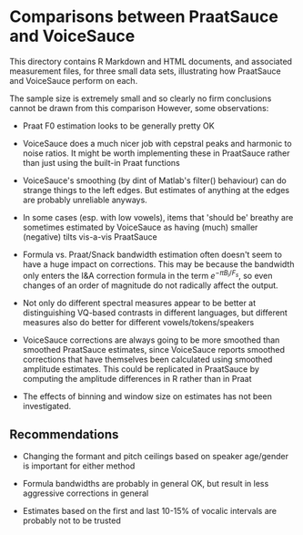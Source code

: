 # Comparisons between PraatSauce and VoiceSauce

This directory contains R Markdown and HTML documents, and associated measurement files, for three small data sets, illustrating how PraatSauce and VoiceSauce perform on each.

The sample size is extremely small and so clearly no firm conclusions cannot be drawn from this comparison However, some observations:

- Praat F0 estimation looks to be generally pretty OK

- VoiceSauce does a much nicer job with cepstral peaks and harmonic to noise ratios. It might be worth implementing these in PraatSauce rather than just using the built-in Praat functions

- VoiceSauce's smoothing (by dint of Matlab's filter() behaviour) can do strange things to the left edges. But estimates of anything at the edges are probably unreliable anyways.

- In some cases (esp. with low vowels), items that 'should be' breathy are sometimes estimated by VoiceSauce as having (much) smaller (negative) tilts vis-a-vis PraatSauce

- Formula vs. Praat/Snack bandwidth estimation often doesn't seem to have a huge impact on corrections. This may be because the bandwidth only enters the I&A correction formula in the term $e^{-\pi B_i/F_s}$, so even changes of an order of magnitude do not radically affect the output.

- Not only do different spectral measures appear to be better at distinguishing VQ-based contrasts in different languages, but different measures also do better for different vowels/tokens/speakers

- VoiceSauce corrections are always going to be more smoothed than smoothed PraatSauce estimates, since VoiceSauce reports smoothed corrections that have themselves been calculated using smoothed amplitude estimates. This could be replicated in PraatSauce by computing the amplitude differences in R rather than in Praat
 
- The effects of binning and window size on estimates has not been investigated.

## Recommendations

- Changing the formant and pitch ceilings based on speaker age/gender is important for either method

- Formula bandwidths are probably in general OK, but result in less aggressive corrections in general

- Estimates based on the first and last 10-15% of vocalic intervals are probably not to be trusted